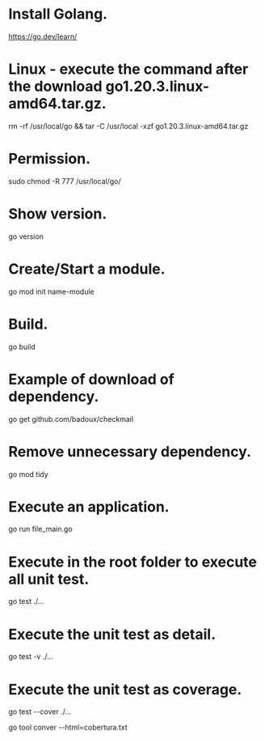 
# Install Golang.


https://go.dev/learn/


# Linux - execute the command after the download go1.20.3.linux-amd64.tar.gz.


rm -rf /usr/local/go && tar -C /usr/local -xzf go1.20.3.linux-amd64.tar.gz



# Permission.


sudo chmod -R 777 /usr/local/go/


# Show version.


go version


# Create/Start a module.

 
go mod init name-module


# Build.

go build

# Example of download of dependency.


go get github.com/badoux/checkmail


# Remove unnecessary dependency.


go mod tidy


# Execute an application.


go run file_main.go



# Execute in the root folder to execute all unit test.


go test ./...


# Execute the unit test as detail.


go test -v ./...


# Execute the unit test as coverage.


go test --cover  ./...

go tool conver --html=cobertura.txt
